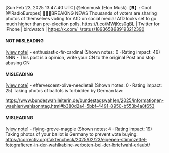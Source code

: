 [Sun Feb 23, 2025 13:47:40 UTC] @elonmusk (Elon Musk)【𝗕】: Cool [@RadioEuropes] 🚨🇩🇪BREAKING NEWS Thousands of voters are sharing photos of themselves voting for AfD on social media! AfD looks set to go much higher than pre-election polls. https://t.co/MWjKcs0gBL | Twitter for iPhone | birdwatch | https://x.com/_/status/1893658989193212390

#### NOT MISLEADING

[[view note]](https://x.com/i/birdwatch/n/1893665072993415437) - enthusiastic-fir-cardinal (Shown notes: 0 · Rating impact: 46)
NNN - This post is a opinion, write your CN to the original Post and stop abusing CN

#### MISLEADING

[[view note]](https://x.com/i/birdwatch/n/1893665362274619497) - effervescent-olive-needletail (Shown notes: 0 · Rating impact: 25)
Taking photos of ballots is forbidden by German law:

https://www.bundeswahlleiterin.de/bundestagswahlen/2025/informationen-waehler/wahlsonntag.html#b380d2a4-5bbf-4491-8950-b553b4a8f653

#### MISLEADING

[[view note]](https://x.com/i/birdwatch/n/1893662486303473683) - flying-grove-magpie (Shown notes: 4 · Rating impact: 19)
Taking photos of your ballot is Germany to prevent vote buying:  https://correctiv.org/faktencheck/2025/02/23/eigenen-stimmzettel-fotografieren-in-der-wahlkabine-verboten-bei-der-briefwahl-erlaubt/ 
